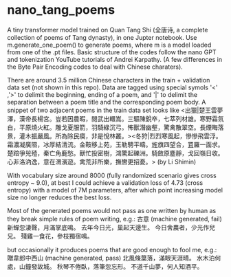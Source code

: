 # nano_tang_poems
A tiny transformer model trained on Quan Tang Shi (全唐诗, a complete collection of poems of Tang dynasty),  in one Jupter notebook.
Use m.generate_one_poem() to generate poems, where m is a model loaded from one of the .pt files.
Basic structure of the codes follow the nano GPT and tokenization YouTube tutorials of Andrei Karpathy. (A few differences in the Byte Pair Encoding codes to deal with Chinese charaters).

There are around 3.5 million Chinese characters in the train + validation data set (not shown in this repo).
Data are tagged using special symols '<' ,'>'  to delimit the beginning, ending of a poem,   and '|' to delimit the separation between a poem title and the corresponding poem body.  A snippet of two adjacent poems in the train data set looks like 
<出獵|楚王雲夢澤，漢帝長楊宮。豈若因農暇，閱武出轘嵩。三驅陳銳卒，七萃列材雄。寒野霜氛白，平原燒火紅。雕戈夏服箭，羽騎綠沉弓。怖獸潛幽壑，驚禽散翠空。長煙晦落景，灌木振嚴風。所為除民瘼，非是悅林叢。><冬狩|烈烈寒風起，慘慘飛雲浮。霜濃凝廣隰，冰厚結清流。金鞍移上苑，玉勒騁平疇。旌旗四望合，罝羅一面求。楚踣爭兕殪，秦亡角鹿愁。獸忙投密樹，鴻驚起礫洲。騎斂原塵靜，戈回嶺日收。心非洛汭逸，意在渭濱遊。禽荒非所樂，撫轡更招憂。> (by Li Shimin)

With vocabulary size around 8000 (fully randomized scenario gives cross entropy ~ 9.0),  at best I could achieve a validation loss of 4.73 (cross entropy) with a model of 7M parameters, after which point increasing model size no longer reduces the best loss. 

Most of the generated poems would not pass as one written by human as they break simple rules of poem writing, e.g.:
        古意        (machine generated, fail)
新蟬忽淒聲，月滿掌底鳴。
去年今日光，巢起天邊生。
今日舍農者，少光作兒兄。
殘雞一食花，參枝獨宿鳴。

but occasionally it produces poems that are good enough to fool me, e.g.:
    贈韋郎中西山     (machine generated, pass)
北風條葉落，滿眼天涯晴。
水木泊何處，山鐘發故城。
秋琴不倦臥，落筆忽忘形。
不道千山夢，何人知酒平。
